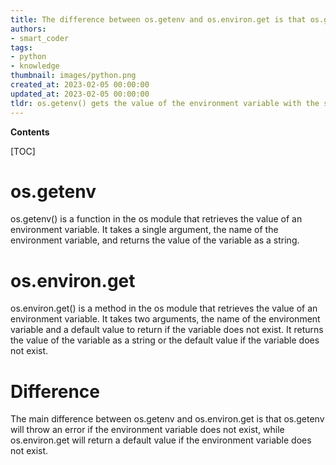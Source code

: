```yaml
---
title: The difference between os.getenv and os.environ.get is that os.getenv will return the value of an environment variable for a given key, while os.environ.get will return the entire environment dictionary
authors:
- smart_coder
tags:
- python
- knowledge
thumbnail: images/python.png
created_at: 2023-02-05 00:00:00
updated_at: 2023-02-05 00:00:00
tldr: os.getenv() gets the value of the environment variable with the specified name, while os.environ.get() gets the value of the environment variable, or a default value if the variable is not set.
---
```


**Contents**

[TOC]

# os.getenv

os.getenv() is a function in the os module that retrieves the value of an environment variable. It takes a single argument, the name of the environment variable, and returns the value of the variable as a string.

# os.environ.get

os.environ.get() is a method in the os module that retrieves the value of an environment variable. It takes two arguments, the name of the environment variable and a default value to return if the variable does not exist. It returns the value of the variable as a string or the default value if the variable does not exist.

# Difference

The main difference between os.getenv and os.environ.get is that os.getenv will throw an error if the environment variable does not exist, while os.environ.get will return a default value if the environment variable does not exist.

